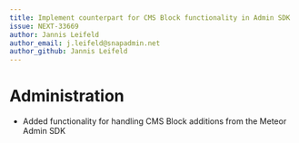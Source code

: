 ```yaml
---
title: Implement counterpart for CMS Block functionality in Admin SDK
issue: NEXT-33669
author: Jannis Leifeld
author_email: j.leifeld@snapadmin.net
author_github: Jannis Leifeld
---
```

# Administration
* Added functionality for handling CMS Block additions from the Meteor Admin SDK
